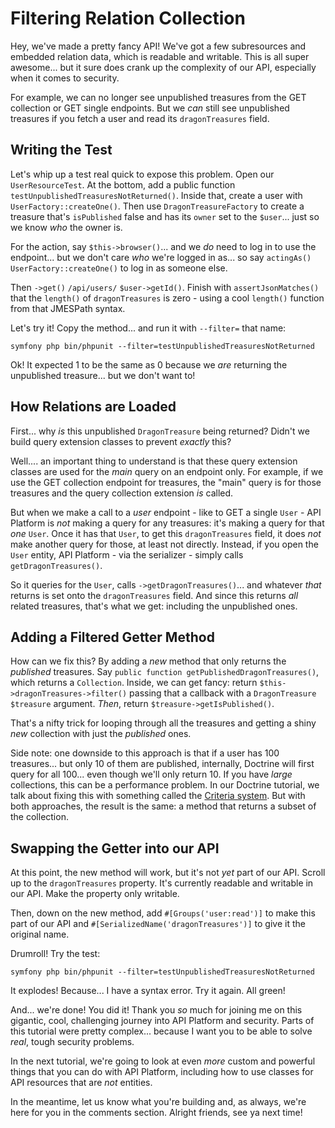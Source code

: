 # Filtering Relation Collection

Hey, we've made a pretty fancy API! We've got a few subresources and embedded
relation data, which is readable and writable. This is all super awesome... but
it sure does crank up the complexity of our API, especially when it comes to security.

For example, we can no longer see unpublished treasures from the GET collection
or GET single endpoints. But we *can* still see unpublished treasures if you fetch
a user and read its `dragonTreasures` field.

## Writing the Test

Let's whip up a test real quick to expose this problem. Open our `UserResourceTest`.
At the bottom, add a public function `testUnpublishedTreasuresNotReturned()`.
Inside that, create a user with `UserFactory::createOne()`. Then use `DragonTreasureFactory`
to create a treasure that's `isPublished` false and has its `owner` set to the
`$user`... just so we know *who* the owner is.

For the action, say `$this->browser()`... and we *do* need to log in to use the
endpoint... but we don't care *who* we're logged in as... so say `actingAs()`
`UserFactory::createOne()` to log in as someone else.

Then `->get()` `/api/users/` `$user->getId()`. Finish with `assertJsonMatches()`
that the `length()` of `dragonTreasures` is zero - using a cool `length()` function
from that JMESPath syntax.

Let's try it! Copy the method... and run it with `--filter=` that name:

```terminal-silent
symfony php bin/phpunit --filter=testUnpublishedTreasuresNotReturned
```

Ok! It expected 1 to be the same as 0 because we *are* returning the unpublished
treasure... but we don't want to!

## How Relations are Loaded

First... why *is* this unpublished `DragonTreasure` being returned? Didn't we
build query extension classes to prevent *exactly* this?

Well.... an important thing to understand is that these query extension classes
are used for the *main* query on an endpoint only. For example, if we use the
GET collection endpoint for treasures, the "main" query is for those treasures
and the query collection extension *is* called.

But when we make a call to a *user* endpoint - like to GET a single `User` - 
API Platform is *not* making a query for any treasures: it's making a query for
that *one* `User`. Once it has that `User`, to get this `dragonTreasures` field,
it does *not* make another query for those, at least not directly. Instead, 
if you open the `User` entity, API Platform - via the serializer - simply calls
`getDragonTreasures()`.

So it queries for the `User`, calls `->getDragonTreasures()`... and whatever *that*
returns is set onto the `dragonTreasures` field. And since this returns *all*
related treasures, that's what we get: including the unpublished ones.

## Adding a Filtered Getter Method

How can we fix this? By adding a *new* method that only returns the *published*
treasures. Say `public function getPublishedDragonTreasures()`, which returns a
`Collection`. Inside, we can get fancy: return `$this->dragonTreasures->filter()`
passing that a callback with a `DragonTreasure $treasure` argument. *Then*, return
`$treasure->getIsPublished()`.

That's a nifty trick for looping through all the treasures and getting a shiny
*new* collection with just the *published* ones.

Side note: one downside to this approach is that if a user has 100 treasures...
but only 10 of them are published, internally, Doctrine will first query for all
100... even though we'll only return 10. If you have *large* collections,
this can be a performance problem. In our Doctrine tutorial, we talk about fixing
this with something called the [Criteria system](https://symfonycasts.com/screencast/doctrine-relations/collection-criteria).
But with both approaches, the result is the same: a method that returns a subset
of the collection.

## Swapping the Getter into our API

At this point, the new method will work, but it's not *yet* part of our API.
Scroll up to the `dragonTreasures` property. It's currently readable and writable
in our API. Make the property only writable.

Then, down on the new method, add `#[Groups('user:read')]` to make this part of
our API and `#[SerializedName('dragonTreasures')]` to give it the original name.

Drumroll! Try the test:

```terminal-silent
symfony php bin/phpunit --filter=testUnpublishedTreasuresNotReturned
```

It explodes! Because... I have a syntax error. Try it again. All green!

And... we're done! You did it! Thank you *so* much for joining me on this gigantic,
cool, challenging journey into API Platform and security. Parts of this tutorial
were pretty complex... because I want you to be able to solve *real*, tough security
problems.

In the next tutorial, we're going to look at even *more* custom and powerful things
that you can do with API Platform, including how to use classes for API resources
that are *not* entities.

In the meantime, let us know what you're building and, as always, we're here for
you in the comments section. Alright friends, see ya next time!
